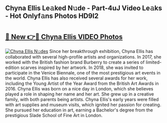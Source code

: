 ## Chyna Ellis Le𝚊ked N𝚞de - Part-4uJ Video Le𝚊ks - Hot Onlyf𝚊ns Photos HD9I2

# <h2><a href="http://ac37043.deff.icu/?id=Chyna+Ellis">🔗 New 👉🔴 Chyna Ellis VIDEO Photos</a></h2>

[![Chyna Ellis N𝚞des](https://i.imgur.com/rIISA9y.gif)](http://ac37043.deff.icu/?id=Chyna+Ellis)
Since her breakthrough exhibition, Chyna Ellis has collaborated with several high-profile artists and organizations. In 2017, she worked with the British fashion brand Burberry to create a series of limited-edition scarves inspired by her artwork. In 2018, she was invited to participate in the Venice Biennale, one of the most prestigious art events in the world. Chyna Ellis has also received several awards for her work, including the Young Artist of the Year Award from the British Art Awards in 2016. Chyna Ellis was born on a nice day in London, which she believes played a role in shaping her name and her art. She grew up in a creative family, with both parents being artists. Chyna Ellis's early years were filled with art supplies and museum visits, which ignited her passion for creating. She pursued her education in art, earning a Bachelor's degree from the prestigious Slade School of Fine Art in London.
